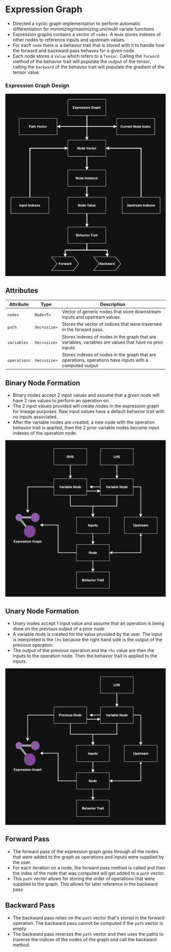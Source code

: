 # Expression Graph

* Directed a cyclic graph implementation to perform automatic differentiation for minimizing/maximizing uni/multi variate functions
* Expression graphs contains a vector of `nodes`. A `Node` stores indexes of other nodes to reference inputs and upstream values. 
* For each `node` there is a behavior trait that is stored with it to handle how the forward and backward pass behaves for a given node.
* Each node stores a `Value` which refers to a `Tensor`. Calling the `forward` method of the behavior trait will populate the output of the tensor, calling the `backward` of the behavior trait will populate the gradient of the tensor value. 

### Expression Graph Design 

![Test](../assets/Autodiff/autdiff-design.jpg)
## Attributes
| Attribute    | Type         | Description                                                                                             |
| ------------ | ------------ | ------------------------------------------------------------------------------------------------------- |
| `nodes`      | `Node<T>`    | Vector of generic nodes that store downstream inputs and upstream values.                               |
| `path`       | `Vec<usize>` | Stores the vector of indices that were traversed in the forward pass.                                   |
| `variables`  | `Vec<usize>` | Stores indexes of nodes in the graph that are variables, variables are values that have no prior inputs |
| `operations` | `Vec<usize>` | Stores indexes of nodes in the graph that are operations, operations have inputs with a computed output |

## Binary Node Formation

* Binary nodes accept 2 input values and assume that a given node will have 2 raw values to perform an operation on.
* The 2 input values provided will create nodes in the expression graph for lineage purposes. Raw input values have a default behavior trait with no inputs associated. 
* After the variable nodes are created, a new node with the operation behavior trait is applied, then the 2 prior variable nodes become input indexes of the operation node.


![Test](../assets/Autodiff/dendritic-unary.jpg)
## Unary Node Formation

* Unary nodes accept 1 input value and assume that an operation is being done on the previous output of a prior node. 
* A variable node is created for the value provided by the user. The input is interpreted is the `lhs` because the right hand side is the output of the previous operation.
* The output of the previous operation and the `rhs` value are then the inputs to the operation node. Then the behavior trait is applied to the inputs. 

![Test](../assets/Autodiff/dendritic-unary2.jpg)

## Forward Pass

* The forward pass of the expression graph goes through all the nodes that were added to the graph as operations and inputs were supplied by the user.
* For each iteration on a node, the forward pass method is called and then the index of the node that was computed will get added to a `path` vector. 
* This `path` vector allows for storing the order of operations that were supplied to the graph. This allows for later reference in the backward pass 
## Backward Pass

* The backward pass relies on the `path` vector that's stored in the forward operation. The backward pass cannot be computed if the `path` vector is empty
* The backward pass reverses the `path` vector and then uses the paths to traverse the indices of the nodes of the graph and call the backward method. 